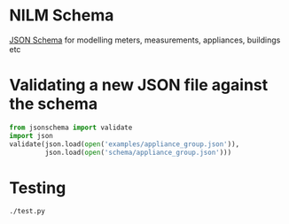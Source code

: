 NILM Schema
===========

[JSON Schema](http://json-schema.org/) for modelling meters, measurements, appliances, buildings etc


Validating a new JSON file against the schema
=============================================

```python
from jsonschema import validate
import json
validate(json.load(open('examples/appliance_group.json')),
         json.load(open('schema/appliance_group.json')))
```


Testing
=======

```
./test.py
```
